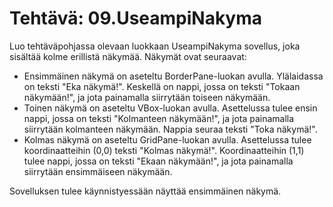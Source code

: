 # Tehtävä: 09.UseampiNakyma

Luo tehtäväpohjassa olevaan luokkaan UseampiNakyma sovellus, joka sisältää 
kolme erillistä näkymää. Näkymät ovat seuraavat:

- Ensimmäinen näkymä on aseteltu BorderPane-luokan avulla. Ylälaidassa on 
  teksti "Eka näkymä!". Keskellä on nappi, jossa on teksti 
  "Tokaan näkymään!", ja jota painamalla siirrytään toiseen näkymään.
- Toinen näkymä on aseteltu VBox-luokan avulla. Asettelussa tulee ensin 
  nappi, jossa on teksti "Kolmanteen näkymään!", ja jota painamalla 
  siirrytään kolmanteen näkymään. Nappia seuraa teksti "Toka näkymä!".
- Kolmas näkymä on aseteltu GridPane-luokan avulla. Asettelussa tulee 
  koordinaatteihin (0,0) teksti "Kolmas näkymä!". 
  Koordinaatteihin (1,1) tulee nappi, jossa on teksti "Ekaan näkymään!", 
  ja jota painamalla siirrytään ensimmäiseen näkymään.

Sovelluksen tulee käynnistyessään näyttää ensimmäinen näkymä.
